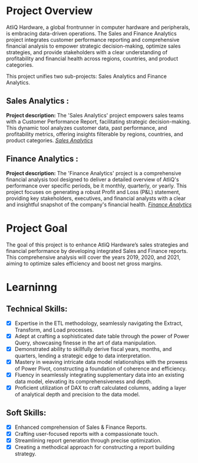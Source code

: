 # Project Overview

AtliQ Hardware, a global frontrunner in computer hardware and peripherals, is embracing data-driven operations.
The Sales and Finance Analytics project integrates customer performance reporting and comprehensive financial analysis to empower strategic decision-making, optimize sales strategies, and provide stakeholders with a clear understanding of profitability and financial health across regions, countries, and product categories.

This project unifies two sub-projects: Sales Analytics and Finance Analytics.

## Sales Analytics :

**Project description:** The 'Sales Analytics' project empowers sales teams with a Customer Performance Report, facilitating strategic decision-making. This dynamic tool analyzes customer data, past performance, and profitability metrics, offering insights filterable by regions, countries, and product categories.
_[Sales Analytics](https://github.com/ujjwal2131/Resume_Projects/tree/main/Sales%20and%20Finance%20Analytics/Sales%20Analytics)_

## Finance Analytics :

**Project description:** The 'Finance Analytics' project is a comprehensive financial analysis tool designed to deliver a detailed overview of AtliQ's performance over specific periods, be it monthly, quarterly, or yearly. This project focuses on generating a robust Profit and Loss (P&L) statement, providing key stakeholders, executives, and financial analysts with a clear and insightful snapshot of the company's financial health.
_[Finance Analytics](https://github.com/ujjwal2131/Resume_Projects/tree/main/Sales%20and%20Finance%20Analytics/Finance%20Analytics)_


# Project Goal

The goal of this project is to enhance AtliQ Hardware’s sales strategies and financial performance by developing integrated Sales and Finance reports. This comprehensive analysis will cover the years 2019, 2020, and 2021, aiming to optimize sales efficiency and boost net gross margins.


# Learninng

## Technical Skills:
- [x]	Expertise in the ETL methodology, seamlessly navigating the Extract, Transform, and Load processes.
- [x]	Adept at crafting a sophisticated date table through the power of Power Query, showcasing finesse in the art of data manipulation.
- [x]	Demonstrated ability to skillfully derive fiscal years, months, and quarters, lending a strategic edge to data interpretation.
- [x]	Mastery in weaving intricate data model relationships with the prowess of Power Pivot, constructing a foundation of coherence and efficiency.
- [x]	Fluency in seamlessly integrating supplementary data into an existing data model, elevating its comprehensiveness and depth.
- [x]	Proficient utilization of DAX to craft calculated columns, adding a layer of analytical depth and precision to the data model. 	

## Soft Skills:
- [x]	Enhanced comprehension of Sales & Finance Reports.
- [x]	Crafting user-focused reports with a compassionate touch.
- [x]	Streamlining report generation through precise optimization.
- [x]	Creating a methodical approach for constructing a report building strategy.
